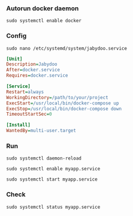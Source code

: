 ### Autorun docker daemon
`sudo systemctl enable docker`

### Config
`sudo nano /etc/systemd/system/jabydoo.service`
```ini
[Unit]
Description=Jabydoo
After=docker.service
Requires=docker.service

[Service]
Restart=always
WorkingDirectory=/path/to/your/project
ExecStart=/usr/local/bin/docker-compose up
ExecStop=/usr/local/bin/docker-compose down
TimeoutStartSec=0

[Install]
WantedBy=multi-user.target

```

### Run
`sudo systemctl daemon-reload`

`sudo systemctl enable myapp.service`

`sudo systemctl start myapp.service`

### Check
`sudo systemctl status myapp.service`
